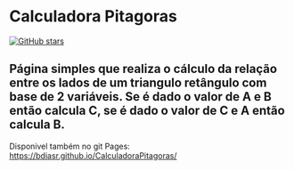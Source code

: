 # Calculadora Pitagoras

[![GitHub stars](https://img.shields.io/github/stars/bdiasr/CalculadoraPitagoras)](https://github.com/bdiasr/CalculadoraPitagoras/stargazers)

## Página simples que realiza o cálculo da relação entre os lados de um triangulo retângulo com base de 2 variáveis. Se é dado o valor de A e B então calcula C, se é dado o valor de C e A então calcula B. 

Disponivel também no git Pages: https://bdiasr.github.io/CalculadoraPitagoras/



